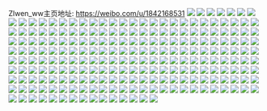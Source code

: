 Zlwen_ww主页地址: https://weibo.com/u/1842168531 
![](https://wx4.sinaimg.cn/mw2000/6dcd42d3ly1h9gc7keia5j21o0280x6p.jpg) 
![](https://wx4.sinaimg.cn/mw2000/6dcd42d3ly1h9gc7n9h13j22c0340hdu.jpg) 
![](https://wx4.sinaimg.cn/mw2000/6dcd42d3ly1h9gc7j06igj21o02801ky.jpg) 
![](https://wx4.sinaimg.cn/mw2000/6dcd42d3ly1h9gc7nzgtmj22c0340kjm.jpg) 
![](https://wx4.sinaimg.cn/mw2000/6dcd42d3ly1h9gc7mhxofj21o02801ky.jpg) 
![](https://wx4.sinaimg.cn/mw2000/6dcd42d3ly1h9gc7ot7wej22c0340npe.jpg) 
![](https://wx4.sinaimg.cn/mw2000/6dcd42d3ly1h906rgywd9j22c03401kz.jpg) 
![](https://wx4.sinaimg.cn/mw2000/6dcd42d3ly1h906rfo17qj22c0340u0x.jpg) 
![](https://wx4.sinaimg.cn/mw2000/6dcd42d3ly1h906rag59lj21sa2dp1gc.jpg) 
![](https://wx4.sinaimg.cn/mw2000/6dcd42d3ly1h906rhsn6pj22c0340u0x.jpg) 
![](https://wx4.sinaimg.cn/mw2000/6dcd42d3ly1h906rf2tgdj21o0280hdu.jpg) 
![](https://wx4.sinaimg.cn/mw2000/6dcd42d3ly1h906rdw97rj22c03401l0.jpg) 
![](https://wx4.sinaimg.cn/mw2000/6dcd42d3ly1h907298xv2j22c03407wi.jpg) 
![](https://wx4.sinaimg.cn/mw2000/6dcd42d3ly1h906u9osphj22c0340kjl.jpg) 
![](https://wx4.sinaimg.cn/mw2000/6dcd42d3ly1h906uc3p27j22c02c0npd.jpg) 
![](https://wx4.sinaimg.cn/mw2000/6dcd42d3ly1h8isx9qexpj20u00u0wo5.jpg) 
![](https://wx4.sinaimg.cn/mw2000/6dcd42d3ly1h8isxclahmj20u00u07cb.jpg) 
![](https://wx4.sinaimg.cn/mw2000/6dcd42d3ly1h8isxbkxlyj20u01457ec.jpg) 
![](https://wx4.sinaimg.cn/mw2000/6dcd42d3ly1h8isxdsh6hj20u0140n0o.jpg) 
![](https://wx4.sinaimg.cn/mw2000/6dcd42d3ly1h8isxad3t7j20u01hfwny.jpg) 
![](https://wx4.sinaimg.cn/mw2000/6dcd42d3ly1h8isxdd57yj20u00u0tji.jpg) 
![](https://wx4.sinaimg.cn/mw2000/6dcd42d3ly1h8isxayxbsj20u01407d7.jpg) 
![](https://wx4.sinaimg.cn/mw2000/6dcd42d3ly1h8isxc2ybpj20u0140jys.jpg) 
![](https://wx4.sinaimg.cn/mw2000/6dcd42d3ly1h8755gqtqfj228i28ix6p.jpg) 
![](https://wx4.sinaimg.cn/mw2000/6dcd42d3ly1h8755g3iy5j22c0340u0y.jpg) 
![](https://wx4.sinaimg.cn/mw2000/6dcd42d3ly1h8755ferv0j21o0280u0x.jpg) 
![](https://wx4.sinaimg.cn/mw2000/6dcd42d3ly1h8755jmexqj22c02c0x6p.jpg) 
![](https://wx4.sinaimg.cn/mw2000/6dcd42d3ly1h8755p6u6cj21yy1yyqtu.jpg) 
![](https://wx4.sinaimg.cn/mw2000/6dcd42d3ly1h8755in0h3j22c02c0u0x.jpg) 
![](https://wx4.sinaimg.cn/mw2000/6dcd42d3ly1h877876ws4j22c02c0u0z.jpg) 
![](https://wx4.sinaimg.cn/mw2000/6dcd42d3ly1h877ae8y8zj21jb28rb29.jpg) 
![](https://wx4.sinaimg.cn/mw2000/6dcd42d3ly1h7iuc83i89j20u00u041f.jpg) 
![](https://wx4.sinaimg.cn/mw2000/6dcd42d3ly1h7l03zs4syj20u00u0gqv.jpg) 
![](https://wx4.sinaimg.cn/mw2000/6dcd42d3ly1h7iuc8dfcej20u01407c7.jpg) 
![](https://wx4.sinaimg.cn/mw2000/6dcd42d3ly1h7l02qm4lvj20n00uowgh.jpg) 
![](https://wx4.sinaimg.cn/mw2000/6dcd42d3ly1h7l02ssqt4j20u0140qc7.jpg) 
![](https://wx4.sinaimg.cn/mw2000/6dcd42d3ly1h7l02q259ej20u00u0afx.jpg) 
![](https://wx4.sinaimg.cn/mw2000/6dcd42d3ly1h7l02rsgg4j20u0140gvy.jpg) 
![](https://wx4.sinaimg.cn/mw2000/6dcd42d3ly1h7l02ujcawj20u0140aku.jpg) 
![](https://wx4.sinaimg.cn/mw2000/6dcd42d3ly1h7l057welsj20u0140wku.jpg) 
![](https://wx4.sinaimg.cn/mw2000/6dcd42d3ly1h6xmknlzl8j20u0140n1t.jpg) 
![](https://wx4.sinaimg.cn/mw2000/6dcd42d3ly1h6xmovbgulj20sg1djtkq.jpg) 
![](https://wx4.sinaimg.cn/mw2000/6dcd42d3ly1h6xnghchx3j20u00u0gss.jpg) 
![](https://wx4.sinaimg.cn/mw2000/6dcd42d3ly1h6xmpcze6ej20n00n075x.jpg) 
![](https://wx4.sinaimg.cn/mw2000/6dcd42d3ly1h6xmuhuhi2j20u0140wrk.jpg) 
![](https://wx4.sinaimg.cn/mw2000/6dcd42d3ly1h6xms2b7hhj20u0140jx5.jpg) 
![](https://wx4.sinaimg.cn/mw2000/6dcd42d3ly1h6xmkp2dc0j20u01407d9.jpg) 
![](https://wx4.sinaimg.cn/mw2000/6dcd42d3ly1h6xmqht9v1j20mz0n0t94.jpg) 
![](https://wx4.sinaimg.cn/mw2000/6dcd42d3ly1h6xmko3lsej20u0140jyc.jpg) 
![](https://wx4.sinaimg.cn/mw2000/6dcd42d3ly1h6orm5amzgj20u0140ju7.jpg) 
![](https://wx4.sinaimg.cn/mw2000/6dcd42d3ly1h6orm6h21gj20u00u0gt4.jpg) 
![](https://wx4.sinaimg.cn/mw2000/6dcd42d3ly1h6orm5xym9j20u00u0jys.jpg) 
![](https://wx4.sinaimg.cn/mw2000/6dcd42d3ly1h6ou4sckdzj20n00s8wid.jpg) 
![](https://wx4.sinaimg.cn/mw2000/6dcd42d3ly1h6orm4l814j20u0140mz3.jpg) 
![](https://wx4.sinaimg.cn/mw2000/6dcd42d3ly1h6ou4snztij20u00u0dp5.jpg) 
![](https://wx4.sinaimg.cn/mw2000/6dcd42d3ly1h6ou4s3n8aj20ow0x7jz2.jpg) 
![](https://wx4.sinaimg.cn/mw2000/6dcd42d3ly1h6ou4t03kij20u00u0121.jpg) 
![](https://wx4.sinaimg.cn/mw2000/6dcd42d3ly1h6orm74cfxj20u0140n0k.jpg) 
![](https://wx4.sinaimg.cn/mw2000/6dcd42d3ly1h69a7zgbagj20u014014d.jpg) 
![](https://wx4.sinaimg.cn/mw2000/6dcd42d3ly1h69a7zro0vj20u0140tka.jpg) 
![](https://wx4.sinaimg.cn/mw2000/6dcd42d3ly1h69a804qdaj20u00u0n4h.jpg) 
![](https://wx4.sinaimg.cn/mw2000/6dcd42d3ly1h69a80fccgj20u0140766.jpg) 
![](https://wx4.sinaimg.cn/mw2000/6dcd42d3ly1h69a80p8wmj20u00u0jxi.jpg) 
![](https://wx4.sinaimg.cn/mw2000/6dcd42d3ly1h69a7ywjg2j20u01b5gsf.jpg) 
![](https://wx4.sinaimg.cn/mw2000/6dcd42d3ly1h69a81keegj20u00u0q3g.jpg) 
![](https://wx4.sinaimg.cn/mw2000/6dcd42d3ly1h69a812l52j20u0140jxq.jpg) 
![](https://wx4.sinaimg.cn/mw2000/6dcd42d3ly1h69a81c8u8j20u0140acw.jpg) 
![](https://wx4.sinaimg.cn/mw2000/6dcd42d3ly1h5zdn5xvwsj20u0140woz.jpg) 
![](https://wx4.sinaimg.cn/mw2000/6dcd42d3ly1h5zdn49w7yj20u0140wkb.jpg) 
![](https://wx4.sinaimg.cn/mw2000/6dcd42d3ly1h5zdn5juq0j20u0140do4.jpg) 
![](https://wx4.sinaimg.cn/mw2000/6dcd42d3ly1h5zdn3zhdnj20u0140gqr.jpg) 
![](https://wx4.sinaimg.cn/mw2000/6dcd42d3ly1h5zdn4zqwlj20u014040p.jpg) 
![](https://wx4.sinaimg.cn/mw2000/6dcd42d3ly1h5zdn5ailgj21980u0qbw.jpg) 
![](https://wx4.sinaimg.cn/mw2000/6dcd42d3ly1h5zdn4qzbpj20u0140wlp.jpg) 
![](https://wx4.sinaimg.cn/mw2000/6dcd42d3ly1h5zdn6e07fj20u0140tgs.jpg) 
![](https://wx4.sinaimg.cn/mw2000/6dcd42d3ly1h5zdn4jphuj20u0140n9w.jpg) 
![](https://wx4.sinaimg.cn/mw2000/6dcd42d3ly1h5ggpy1omuj21o1280e81.jpg) 
![](https://wx4.sinaimg.cn/mw2000/6dcd42d3ly1h5e4d2gmsfj20u01407ag.jpg) 
![](https://wx4.sinaimg.cn/mw2000/6dcd42d3ly1h5e4d286h5j20u014014e.jpg) 
![](https://wx4.sinaimg.cn/mw2000/6dcd42d3ly1h5e4d1wcwdj20u0140guv.jpg) 
![](https://wx4.sinaimg.cn/mw2000/6dcd42d3ly1h5e4d2pictj20u0140dr0.jpg) 
![](https://wx4.sinaimg.cn/mw2000/6dcd42d3ly1h5e4d1pn9uj20u0140qb4.jpg) 
![](https://wx4.sinaimg.cn/mw2000/6dcd42d3ly1h5e4d2xxrzj20n00uo0z9.jpg) 
![](https://wx4.sinaimg.cn/mw2000/6dcd42d3ly1h58elikb88j20sg0sgwi1.jpg) 
![](https://wx4.sinaimg.cn/mw2000/6dcd42d3ly1h58elj293kj20lb0sgn1z.jpg) 
![](https://wx4.sinaimg.cn/mw2000/6dcd42d3ly1h58elhqeytj20u00u0jvz.jpg) 
![](https://wx4.sinaimg.cn/mw2000/6dcd42d3ly1h58elisfvyj20n00uon3z.jpg) 
![](https://wx4.sinaimg.cn/mw2000/6dcd42d3ly1h70bwmfet7j21100u0gpt.jpg) 
![](https://wx4.sinaimg.cn/mw2000/6dcd42d3ly1h58elidh2kj21400u0n71.jpg) 
![](https://wx4.sinaimg.cn/mw2000/6dcd42d3ly1h54drxzn0bj20u0140gvi.jpg) 
![](https://wx4.sinaimg.cn/mw2000/6dcd42d3ly1h54dry9gk6j20u0140n8i.jpg) 
![](https://wx4.sinaimg.cn/mw2000/6dcd42d3ly1h54dryi9vsj20u0140wmc.jpg) 
![](https://wx4.sinaimg.cn/mw2000/6dcd42d3ly1h54drznqixj20u01407et.jpg) 
![](https://wx4.sinaimg.cn/mw2000/6dcd42d3ly1h54drzxn8pj20n014m7io.jpg) 
![](https://wx4.sinaimg.cn/mw2000/6dcd42d3ly1h54ds0aupfj20u0140n9v.jpg) 
![](https://wx4.sinaimg.cn/mw2000/6dcd42d3ly1h54ds11dlvj20u0140zrl.jpg) 
![](https://wx4.sinaimg.cn/mw2000/6dcd42d3ly1h54ds21xblj20sg4h6qv5.jpg) 
![](https://wx4.sinaimg.cn/mw2000/6dcd42d3ly1h54ds1b7hbj20qq0zkwou.jpg) 
![](https://wx4.sinaimg.cn/mw2000/6dcd42d3ly1h54ds0q2m4j20u0140gtj.jpg) 
![](https://wx4.sinaimg.cn/mw2000/6dcd42d3ly1h3zlznntouj20u0140ak5.jpg) 
![](https://wx4.sinaimg.cn/mw2000/6dcd42d3ly1h3zlzo9lsbj20u00u0jxl.jpg) 
![](https://wx4.sinaimg.cn/mw2000/6dcd42d3ly1h3zlzo17ltj20n00ulaeg.jpg) 
![](https://wx4.sinaimg.cn/mw2000/6dcd42d3ly1h3zm7tknqkj20n00uo77w.jpg) 
![](https://wx4.sinaimg.cn/mw2000/6dcd42d3ly1h3zlzoi1k7j20u0140n5r.jpg) 
![](https://wx4.sinaimg.cn/mw2000/6dcd42d3ly1h3zlzosczwj20u0140akr.jpg) 
![](https://wx4.sinaimg.cn/mw2000/6dcd42d3ly1h3zmbida3hj20mz0umn14.jpg) 
![](https://wx4.sinaimg.cn/mw2000/6dcd42d3ly1h3zlzn6ibqj20u0140thk.jpg) 
![](https://wx4.sinaimg.cn/mw2000/6dcd42d3ly1h3zlzmv5lfj20u0140n8e.jpg) 
![](https://wx4.sinaimg.cn/mw2000/6dcd42d3ly1h2t423u0zdj20u0140174.jpg) 
![](https://wx4.sinaimg.cn/mw2000/6dcd42d3ly1h2t4242n74j20u00u0k08.jpg) 
![](https://wx4.sinaimg.cn/mw2000/6dcd42d3ly1h2t424la39j20u00u011i.jpg) 
![](https://wx4.sinaimg.cn/mw2000/6dcd42d3ly1h2t4259r4sj20u0140gvn.jpg) 
![](https://wx4.sinaimg.cn/mw2000/6dcd42d3ly1h2v5mq8suxj20u01407e4.jpg) 
![](https://wx4.sinaimg.cn/mw2000/6dcd42d3ly1h2t424tm5fj20u00u0q9g.jpg) 
![](https://wx4.sinaimg.cn/mw2000/6dcd42d3ly1h2t4251j8kj20u01407dv.jpg) 
![](https://wx4.sinaimg.cn/mw2000/6dcd42d3ly1gzu54w68dsj20n00ulgqz.jpg) 
![](https://wx4.sinaimg.cn/mw2000/6dcd42d3ly1gzu54x4bmlj20u0140wos.jpg) 
![](https://wx4.sinaimg.cn/mw2000/6dcd42d3ly1gzu54yfmswj20u00u0wl6.jpg) 
![](https://wx4.sinaimg.cn/mw2000/6dcd42d3ly1gzu54v0gprj20u014047p.jpg) 
![](https://wx4.sinaimg.cn/mw2000/6dcd42d3ly1gzu54xll2pj20n00ulq6a.jpg) 
![](https://wx4.sinaimg.cn/mw2000/6dcd42d3ly1gzu54xw5itj20sg0hxacw.jpg) 
![](https://wx4.sinaimg.cn/mw2000/6dcd42d3ly1gzu54z9617j20u0140gvh.jpg) 
![](https://wx4.sinaimg.cn/mw2000/6dcd42d3ly1gzu54zu81aj20u00u0124.jpg) 
![](https://wx4.sinaimg.cn/mw2000/6dcd42d3ly1gzu55zd6tlj20u00u07df.jpg) 
![](https://wx4.sinaimg.cn/mw2000/6dcd42d3ly1gzu55ymlmdj20u014012h.jpg) 
![](https://wx4.sinaimg.cn/mw2000/6dcd42d3ly1gyq93nhod3j20u0140n9a.jpg) 
![](https://wx4.sinaimg.cn/mw2000/6dcd42d3ly1gyq93pk7cyj21400u0dob.jpg) 
![](https://wx4.sinaimg.cn/mw2000/6dcd42d3ly1gyujyl69hnj20u0140do0.jpg) 
![](https://wx4.sinaimg.cn/mw2000/6dcd42d3ly1gyq93n3nlnj20u0140guz.jpg) 
![](https://wx4.sinaimg.cn/mw2000/6dcd42d3ly1gyu8fe59cjj213d0u0108.jpg) 
![](https://wx4.sinaimg.cn/mw2000/6dcd42d3ly1gyu8glgot7j20u0140qc4.jpg) 
![](https://wx4.sinaimg.cn/mw2000/6dcd42d3ly1gyu8fehy8zj21400u0gu9.jpg) 
![](https://wx4.sinaimg.cn/mw2000/6dcd42d3ly1gyq93u1n3ej21ev0u0gtx.jpg) 
![](https://wx4.sinaimg.cn/mw2000/6dcd42d3ly1gyujzzeptlj20n00uo78i.jpg) 
![](https://wx4.sinaimg.cn/mw2000/6dcd42d3ly1gxqe3kujkzj20u0140gww.jpg) 
![](https://wx4.sinaimg.cn/mw2000/6dcd42d3ly1gxqe3oqr8mj20u0140tiq.jpg) 
![](https://wx4.sinaimg.cn/mw2000/6dcd42d3ly1gxqe3pwkwij20u0154gtk.jpg) 
![](https://wx4.sinaimg.cn/mw2000/6dcd42d3ly1gxqe3o0fh2j20u014045u.jpg) 
![](https://wx4.sinaimg.cn/mw2000/6dcd42d3ly1gxqe3me8kvj20u0140ti3.jpg) 
![](https://wx4.sinaimg.cn/mw2000/6dcd42d3ly1gxqe3ncum3j20u0140th1.jpg) 
![](https://wx4.sinaimg.cn/mw2000/6dcd42d3ly1gx9wght5qrj20u00u010p.jpg) 
![](https://wx4.sinaimg.cn/mw2000/6dcd42d3ly1gx9wgip7rrj20u00u0n6l.jpg) 
![](https://wx4.sinaimg.cn/mw2000/6dcd42d3ly1gx9wgj9mo5j20u01407c9.jpg) 
![](https://wx4.sinaimg.cn/mw2000/6dcd42d3ly1gx9wghbxicj20u00u0n7j.jpg) 
![](https://wx4.sinaimg.cn/mw2000/6dcd42d3ly1gx9wgsiednj20u01hcq8h.jpg) 
![](https://wx4.sinaimg.cn/mw2000/6dcd42d3ly1gx9wgt40o8j20u0140tic.jpg) 
![](https://wx4.sinaimg.cn/mw2000/6dcd42d3ly1gx9wgjhyodj20u0140wpi.jpg) 
![](https://wx4.sinaimg.cn/mw2000/6dcd42d3ly1gx9wghirslj20u00u0jxo.jpg) 
![](https://wx4.sinaimg.cn/mw2000/6dcd42d3ly1gx9wgsqlepj20u00u0n1x.jpg) 
![](https://wx4.sinaimg.cn/mw2000/6dcd42d3ly1gvsvgvi7kej20u0140tip.jpg) 
![](https://wx4.sinaimg.cn/mw2000/6dcd42d3ly1gvsvgv7kjgj20u014048r.jpg) 
![](https://wx4.sinaimg.cn/mw2000/6dcd42d3ly1gvsvgvswh8j20u0140n5n.jpg) 
![](https://wx4.sinaimg.cn/mw2000/6dcd42d3ly1gvsvgwcg5gj20u0140459.jpg) 
![](https://wx4.sinaimg.cn/mw2000/6dcd42d3ly1gvsvgx6da1j20u01dqqdb.jpg) 
![](https://wx4.sinaimg.cn/mw2000/6dcd42d3ly1gvsvgwlui0j20u0140alz.jpg) 
![](https://wx4.sinaimg.cn/mw2000/6dcd42d3ly1gvsw2ptbsdj20n009uq44.jpg) 
![](https://wx4.sinaimg.cn/mw2000/6dcd42d3ly1gvsvgw4mwqj20u0140gtb.jpg) 
![](https://wx4.sinaimg.cn/mw2000/6dcd42d3ly1gvsvzyy0syj20u01hcwk2.jpg) 
![](https://wx4.sinaimg.cn/mw2000/0020FybFly1gucvg325sdj60u0140gxo02.jpg) 
![](https://wx4.sinaimg.cn/mw2000/0020FybFly1gucvg3s3msj60u00u07bi02.jpg) 
![](https://wx4.sinaimg.cn/mw2000/0020FybFly1gucvgekv8hj60u00u043402.jpg) 
![](https://wx4.sinaimg.cn/mw2000/0020FybFly1gucvg5rdacj60u00u0n2b02.jpg) 
![](https://wx4.sinaimg.cn/mw2000/0020FybFly1gucvg81a56j60u00u010t02.jpg) 
![](https://wx4.sinaimg.cn/mw2000/0020FybFly1gucvg7jwc8j60u00u0wlv02.jpg) 
![](https://wx4.sinaimg.cn/mw2000/0020FybFly1gucvg8fmoyj60u00u0k0d02.jpg) 
![](https://wx4.sinaimg.cn/mw2000/0020FybFly1gucvg9pfokj60u014048v02.jpg) 
![](https://wx4.sinaimg.cn/mw2000/0020FybFly1gucvg7qt9ij60u01400zj02.jpg) 
![](https://wx4.sinaimg.cn/mw2000/0020FybFly1gucvgbyvbrj60u00u0q8v02.jpg) 
![](https://wx4.sinaimg.cn/mw2000/6dcd42d3ly1gsffcrmpc8j20u00u0ahp.jpg) 
![](https://wx4.sinaimg.cn/mw2000/6dcd42d3ly1gsffcs3ecej20u01hc7fx.jpg) 
![](https://wx4.sinaimg.cn/mw2000/6dcd42d3ly1gsffcsjuf8j20u00u0gvw.jpg) 
![](https://wx4.sinaimg.cn/mw2000/6dcd42d3ly1gsffcst160j20m00m0gop.jpg) 
![](https://wx4.sinaimg.cn/mw2000/6dcd42d3ly1gsffctapyzj20u014gh3q.jpg) 
![](https://wx4.sinaimg.cn/mw2000/6dcd42d3ly1gsffctoixqj20cd0cddgi.jpg) 
![](https://wx4.sinaimg.cn/mw2000/6dcd42d3ly1gsffcu27esj20u0141k2j.jpg) 
![](https://wx4.sinaimg.cn/mw2000/6dcd42d3ly1gsffculs3cj20u0140tki.jpg) 
![](https://wx4.sinaimg.cn/mw2000/6dcd42d3ly1gsffcv1fb0j20u00u0gy0.jpg) 
![](https://wx4.sinaimg.cn/mw2000/6dcd42d3ly1gr9vi2can0j20u00u0n7k.jpg) 
![](https://wx4.sinaimg.cn/mw2000/6dcd42d3ly1gr9vi2j5jcj20u00u0107.jpg) 
![](https://wx4.sinaimg.cn/mw2000/6dcd42d3ly1gr9vi1p645j20u0140wnh.jpg) 
![](https://wx4.sinaimg.cn/mw2000/6dcd42d3ly1gr9vi3d20nj20u0140wrh.jpg) 
![](https://wx4.sinaimg.cn/mw2000/6dcd42d3ly1gr9vi2xoavj20u0140wrs.jpg) 
![](https://wx4.sinaimg.cn/mw2000/6dcd42d3ly1gr9vi5zsbsj20u00u0dnc.jpg) 
![](https://wx4.sinaimg.cn/mw2000/0020FybFly1gr9vi5i4ibj60u01hbqdc02.jpg) 
![](https://wx4.sinaimg.cn/mw2000/6dcd42d3ly1gr9vi4lkgsj218z0u07jo.jpg) 
![](https://wx4.sinaimg.cn/mw2000/6dcd42d3ly1gr9vi5sl9ij20a60a6jrw.jpg) 
![](https://wx4.sinaimg.cn/mw2000/6dcd42d3ly1gr8googujhj20u0140n8i.jpg) 
![](https://wx4.sinaimg.cn/mw2000/6dcd42d3ly1gr8gopqqigj20u0140k51.jpg) 
![](https://wx4.sinaimg.cn/mw2000/6dcd42d3ly1gr8goxdpyij20u01407km.jpg) 
![](https://wx4.sinaimg.cn/mw2000/6dcd42d3ly1gr8gonino1j20u0140h11.jpg) 
![](https://wx4.sinaimg.cn/mw2000/6dcd42d3ly1gr8gorycb2j211b0u0ti9.jpg) 
![](https://wx4.sinaimg.cn/mw2000/6dcd42d3ly1gr8gp4hjlnj20u0140aoq.jpg) 
![](https://wx4.sinaimg.cn/mw2000/6dcd42d3ly1gr8gozt2nnj20u0140h31.jpg) 
![](https://wx4.sinaimg.cn/mw2000/6dcd42d3ly1gr8goul3wuj20rs15pk1a.jpg) 
![](https://wx4.sinaimg.cn/mw2000/0020FybFly1gr8got4cynj61900u0amg02.jpg) 
![](https://wx4.sinaimg.cn/mw2000/6dcd42d3ly1gr79l19gb2j20u01404bo.jpg) 
![](https://wx4.sinaimg.cn/mw2000/6dcd42d3ly1gq9q95w12xj20n00my7ab.jpg) 
![](https://wx4.sinaimg.cn/mw2000/6dcd42d3ly1gq9q963oitj20u00u0ajz.jpg) 
![](https://wx4.sinaimg.cn/mw2000/6dcd42d3ly1gq9q96niqpj20u00u0tfm.jpg) 
![](https://wx4.sinaimg.cn/mw2000/6dcd42d3ly1gq9q96vsikj20u01ab47q.jpg) 
![](https://wx4.sinaimg.cn/mw2000/6dcd42d3ly1gq9q96fwsoj20u0140wjn.jpg) 
![](https://wx4.sinaimg.cn/mw2000/6dcd42d3ly1gq9qafr6ipj20u0140zyg.jpg) 
![](https://wx4.sinaimg.cn/mw2000/6dcd42d3ly1gq9q95oit8j20u0140amo.jpg) 
![](https://wx4.sinaimg.cn/mw2000/6dcd42d3ly1gq9qa9qurhj20om1hcwjp.jpg) 
![](https://wx4.sinaimg.cn/mw2000/6dcd42d3ly1gq9xprt0u3j20sg0sgacz.jpg) 
![](https://wx4.sinaimg.cn/mw2000/6dcd42d3ly1gq7ulf182lj20u0140te1.jpg) 
![](https://wx4.sinaimg.cn/mw2000/6dcd42d3ly1gq7ulepnayj20u0140n2u.jpg) 
![](https://wx4.sinaimg.cn/mw2000/6dcd42d3ly1gpyhgzocpij20u00u0k0j.jpg) 
![](https://wx4.sinaimg.cn/mw2000/6dcd42d3ly1gpyhgyohd7j20u0140gzd.jpg) 
![](https://wx4.sinaimg.cn/mw2000/6dcd42d3ly1gpyhiyczflj20n00hbwfr.jpg) 
![](https://wx4.sinaimg.cn/mw2000/6dcd42d3ly1gpyhgyyheaj20u00u0aip.jpg) 
![](https://wx4.sinaimg.cn/mw2000/6dcd42d3ly1gpyhoevm3wj20ch0ch3yx.jpg) 
![](https://wx4.sinaimg.cn/mw2000/6dcd42d3ly1gpyhh0z5xbj20u00u07aa.jpg) 
![](https://wx4.sinaimg.cn/mw2000/6dcd42d3ly1gpyhgxhxepj20u00u07bw.jpg) 
![](https://wx4.sinaimg.cn/mw2000/6dcd42d3ly1gpyhgy5c2lj20u0140amx.jpg) 
![](https://wx4.sinaimg.cn/mw2000/6dcd42d3ly1gpyhoep6zjj20u00u00vd.jpg) 
![](https://wx4.sinaimg.cn/mw2000/6dcd42d3ly1gpefe9ydddj20u00u046w.jpg) 
![](https://wx4.sinaimg.cn/mw2000/6dcd42d3ly1gpdphnrqz0j20u00u0qar.jpg) 
![](https://wx4.sinaimg.cn/mw2000/6dcd42d3ly1gpdpho30msj20u0151qfu.jpg) 
![](https://wx4.sinaimg.cn/mw2000/6dcd42d3ly1gpdphodt52j20u00u0n5g.jpg) 
![](https://wx4.sinaimg.cn/mw2000/6dcd42d3ly1gpef9tnfy8j20u0140nbh.jpg) 
![](https://wx4.sinaimg.cn/mw2000/6dcd42d3ly1gpef9ube36j20u0140nao.jpg) 
